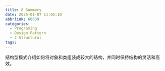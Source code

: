 ```yaml
---
title: 8 Summary
date: 2025-01-07 11:05:10
abbrlink: 60639
categories:
  - Programing
  - Design Pattern
  - 2 Structural
tags:
---
```



结构型模式介绍如何将对象和类组装成较大的结构，并同时保持结构的灵活和高效。